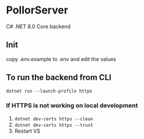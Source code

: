 # PollorServer

C# .NET 8.0 Core backend

## Init

copy .env.example to .env and edit the values

## To run the backend from CLI

`dotnet run --launch-profile https`

### If HTTPS is not working on local development

 1. `dotnet dev-certs https --clean`
 2. `dotnet dev-certs https --trust`
 3. Restart VS
